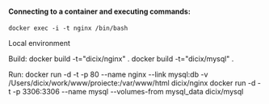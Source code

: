 <h4>Connecting to a container and executing commands:</h4>
<code>docker exec -i -t nginx /bin/bash</code>

Local environment

Build:
docker build -t="dicix/nginx" .
docker build -t="dicix/mysql" .

Run:
docker run -d -t -p 80 --name nginx --link mysql:db -v /Users/dicix/work/www/proiecte:/var/www/html dicix/nginx
docker run -d -t -p 3306:3306 --name mysql --volumes-from mysql_data dicix/mysql